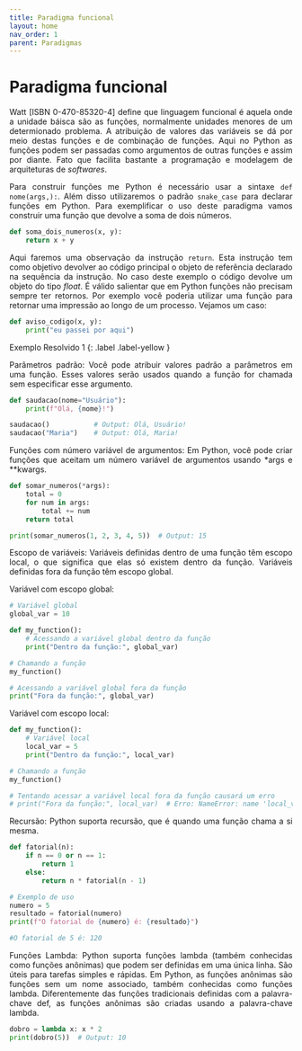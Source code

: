 ```yaml
---
title: Paradigma funcional
layout: home
nav_order: 1
parent: Paradigmas
---
```


<h1>Paradigma funcional</h1>

<p align = "justify">
Watt [ISBN 0-470-85320-4] define que linguagem funcional é aquela onde a unidade báisca são as funções, normalmente unidades menores de um determionado problema. A atribuição de valores das variáveis se dá por meio destas funções e de combinação de funções. Aqui no Python as funções podem ser passadas como argumentos de outras funções e assim por diante. Fato que facilita bastante a programação e modelagem de arquiteturas de <i>softwares</i>.
</p>

<p align = "justify">
Para construir funções me Python é necessário usar a sintaxe <code>def nome(args,):</code>. Além disso utilizaremos o padrão <code>snake_case</code> para declarar funções em Python. Para exemplificar o uso deste paradigma vamos construir uma função que devolve a soma de dois números.
</p>

```python
def soma_dois_numeros(x, y):
    return x + y
```

<p align = "justify">
Aqui faremos uma observação da instrução <code>return</code>. Esta instrução tem como objetivo devolver ao código principal o objeto de referência declarado na sequência da instrução. No caso deste exemplo o código devolve um objeto do tipo <i>float</i>. É válido salientar que em Python funções não precisam sempre ter retornos. Por exemplo você poderia utilizar uma função para retornar uma impressão ao longo de um processo. Vejamos um caso:
</p>

```python
def aviso_codigo(x, y):
    print("eu passei por aqui")
```

Exemplo Resolvido 1
{: .label .label-yellow }

<p align = "justify">
Parâmetros padrão:
Você pode atribuir valores padrão a parâmetros em uma função. Esses valores serão usados quando a função for chamada sem especificar esse argumento.
</p>

```python
def saudacao(nome="Usuário"):
    print(f"Olá, {nome}!")

saudacao()           # Output: Olá, Usuário!
saudacao("Maria")    # Output: Olá, Maria!
```
<p align = "justify">
Funções com número variável de argumentos:
Em Python, você pode criar funções que aceitam um número variável de argumentos usando *args e **kwargs.
</p>

```python
def somar_numeros(*args):
    total = 0
    for num in args:
        total += num
    return total

print(somar_numeros(1, 2, 3, 4, 5))  # Output: 15
```
<p align = "justify">
Escopo de variáveis:
Variáveis definidas dentro de uma função têm escopo local, o que significa que elas só existem dentro da função. Variáveis definidas fora da função têm escopo global.
</p>

<p align = "justify">
Variável com escopo global:
</p>

```python
# Variável global
global_var = 10

def my_function():
    # Acessando a variável global dentro da função
    print("Dentro da função:", global_var)

# Chamando a função
my_function()

# Acessando a variável global fora da função
print("Fora da função:", global_var)

```
<p align = "justify">
Variável com escopo local:
</p>

```python
def my_function():
    # Variável local
    local_var = 5
    print("Dentro da função:", local_var)

# Chamando a função
my_function()

# Tentando acessar a variável local fora da função causará um erro
# print("Fora da função:", local_var)  # Erro: NameError: name 'local_var' is not defined

```

<p align = "justify">
Recursão:
Python suporta recursão, que é quando uma função chama a si mesma.
</p>

```python
def fatorial(n):
    if n == 0 or n == 1:
        return 1
    else:
        return n * fatorial(n - 1)

# Exemplo de uso
numero = 5
resultado = fatorial(numero)
print(f"O fatorial de {numero} é: {resultado}")

#O fatorial de 5 é: 120
```

<p align = "justify">
Funções Lambda:
Python suporta funções lambda (também conhecidas como funções anônimas) que podem ser definidas em uma única linha. São úteis para tarefas simples e rápidas. Em Python, as funções anônimas são funções sem um nome associado, também conhecidas como funções lambda. Diferentemente das funções tradicionais definidas com a palavra-chave def, as funções anônimas são criadas usando a palavra-chave lambda.
</p>

```python
dobro = lambda x: x * 2
print(dobro(5))  # Output: 10
```
